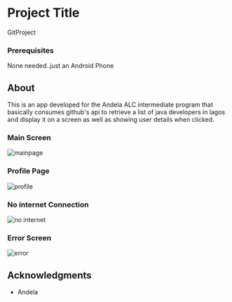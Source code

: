 # Project Title

GitProject


### Prerequisites

None needed..just an Android Phone

## About

This is an app developed for the Andela ALC intermediate program that basically consumes github's api to
retrieve a list of java developers in lagos and display it on a screen as well as showing user details when clicked.


### Main Screen

![mainpage](https://user-images.githubusercontent.com/24932953/30371740-67a07baa-9873-11e7-8cae-81cc0f80f4a3.png)


### Profile Page 


![profile](https://user-images.githubusercontent.com/24932953/30371763-7d5d5e72-9873-11e7-8059-3ac6e44b3f38.png)

### No internet Connection 

![no internet](https://user-images.githubusercontent.com/24932953/30371778-902b9d02-9873-11e7-8e01-7253ddab4fdf.png)

### Error Screen

![error](https://user-images.githubusercontent.com/24932953/30371800-99fa3456-9873-11e7-8439-7ceddcc76101.png)




## Acknowledgments

* Andela

